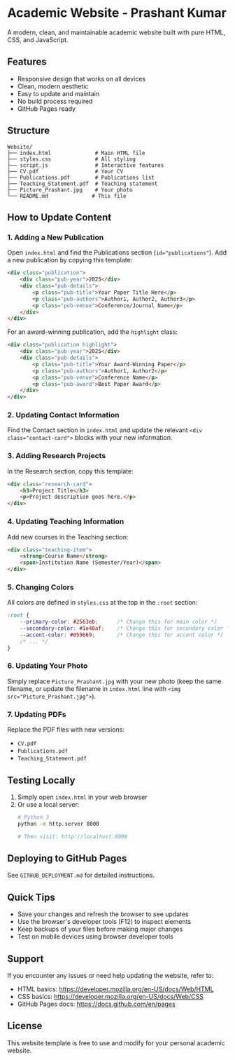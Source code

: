 # Academic Website - Prashant Kumar

A modern, clean, and maintainable academic website built with pure HTML, CSS, and JavaScript.

## Features

- Responsive design that works on all devices
- Clean, modern aesthetic
- Easy to update and maintain
- No build process required
- GitHub Pages ready

## Structure

```
Website/
├── index.html              # Main HTML file
├── styles.css              # All styling
├── script.js               # Interactive features
├── CV.pdf                  # Your CV
├── Publications.pdf        # Publications list
├── Teaching_Statement.pdf  # Teaching statement
├── Picture_Prashant.jpg    # Your photo
└── README.md              # This file
```

## How to Update Content

### 1. Adding a New Publication

Open `index.html` and find the Publications section (`id="publications"`). Add a new publication by copying this template:

```html
<div class="publication">
    <div class="pub-year">2025</div>
    <div class="pub-details">
        <p class="pub-title">Your Paper Title Here</p>
        <p class="pub-authors">Author1, Author2, Author3</p>
        <p class="pub-venue">Conference/Journal Name</p>
    </div>
</div>
```

For an award-winning publication, add the `highlight` class:

```html
<div class="publication highlight">
    <div class="pub-year">2025</div>
    <div class="pub-details">
        <p class="pub-title">Your Award-Winning Paper</p>
        <p class="pub-authors">Author1, Author2</p>
        <p class="pub-venue">Conference Name</p>
        <p class="pub-award">Best Paper Award</p>
    </div>
</div>
```

### 2. Updating Contact Information

Find the Contact section in `index.html` and update the relevant `<div class="contact-card">` blocks with your new information.

### 3. Adding Research Projects

In the Research section, copy this template:

```html
<div class="research-card">
    <h3>Project Title</h3>
    <p>Project description goes here.</p>
</div>
```

### 4. Updating Teaching Information

Add new courses in the Teaching section:

```html
<div class="teaching-item">
    <strong>Course Name</strong>
    <span>Institution Name (Semester/Year)</span>
</div>
```

### 5. Changing Colors

All colors are defined in `styles.css` at the top in the `:root` section:

```css
:root {
    --primary-color: #2563eb;      /* Change this for main color */
    --secondary-color: #1e40af;    /* Change this for secondary color */
    --accent-color: #059669;       /* Change this for accent color */
    /* ... */
}
```

### 6. Updating Your Photo

Simply replace `Picture_Prashant.jpg` with your new photo (keep the same filename, or update the filename in `index.html` line with `<img src="Picture_Prashant.jpg">`).

### 7. Updating PDFs

Replace the PDF files with new versions:
- `CV.pdf`
- `Publications.pdf`
- `Teaching_Statement.pdf`

## Testing Locally

1. Simply open `index.html` in your web browser
2. Or use a local server:
   ```bash
   # Python 3
   python -m http.server 8000

   # Then visit: http://localhost:8000
   ```

## Deploying to GitHub Pages

See `GITHUB_DEPLOYMENT.md` for detailed instructions.

## Quick Tips

- Save your changes and refresh the browser to see updates
- Use the browser's developer tools (F12) to inspect elements
- Keep backups of your files before making major changes
- Test on mobile devices using browser developer tools

## Support

If you encounter any issues or need help updating the website, refer to:
- HTML basics: https://developer.mozilla.org/en-US/docs/Web/HTML
- CSS basics: https://developer.mozilla.org/en-US/docs/Web/CSS
- GitHub Pages docs: https://docs.github.com/en/pages

## License

This website template is free to use and modify for your personal academic website.
